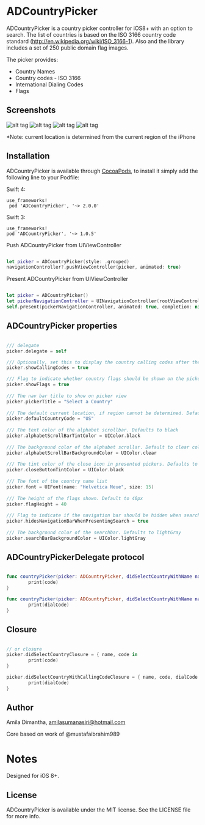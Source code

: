 # ADCountryPicker

ADCountryPicker is a country picker controller for iOS8+ with an option to search. The list of countries is based on the ISO 3166 country code standard (http://en.wikipedia.org/wiki/ISO_3166-1). Also and the library includes a set of 250 public domain flag images.

The picker provides:
-   Country Names
-   Country codes - ISO 3166
-   International Dialing Codes
-   Flags

## Screenshots

![alt tag](https://github.com/AmilaDiman/ADCountryPicker/blob/master/screen1.png) ![alt tag](https://github.com/AmilaDiman/ADCountryPicker/blob/master/screen2.png) ![alt tag](https://github.com/AmilaDiman/ADCountryPicker/blob/master/screen3.png)
![alt tag](https://github.com/AmilaDiman/ADCountryPicker/blob/master/screen4.png)

*Note: current location is determined from the current region of the iPhone

## Installation

ADCountryPicker is available through [CocoaPods](http://cocoapods.org), to install it simply add the following line to your Podfile:

Swift 4:

    use_frameworks!
     pod 'ADCountryPicker', '~> 2.0.0'
    
Swift 3:

    use_frameworks!
    pod 'ADCountryPicker', '~> 1.0.5'

Push ADCountryPicker from UIViewController

```swift

let picker = ADCountryPicker(style: .grouped)
navigationController?.pushViewController(picker, animated: true)

```
Present ADCountryPicker from UIViewController

```swift

let picker = ADCountryPicker()
let pickerNavigationController = UINavigationController(rootViewController: picker)
self.present(pickerNavigationController, animated: true, completion: nil)

```
## ADCountryPicker properties

```swift

/// delegate
picker.delegate = self

/// Optionally, set this to display the country calling codes after the names
picker.showCallingCodes = true

/// Flag to indicate whether country flags should be shown on the picker. Defaults to true
picker.showFlags = true
    
/// The nav bar title to show on picker view
picker.pickerTitle = "Select a Country"
    
/// The default current location, if region cannot be determined. Defaults to US
picker.defaultCountryCode = "US"
    
/// The text color of the alphabet scrollbar. Defaults to black
picker.alphabetScrollBarTintColor = UIColor.black
    
/// The background color of the alphabet scrollar. Default to clear color
picker.alphabetScrollBarBackgroundColor = UIColor.clear
    
/// The tint color of the close icon in presented pickers. Defaults to black
picker.closeButtonTintColor = UIColor.black
    
/// The font of the country name list
picker.font = UIFont(name: "Helvetica Neue", size: 15)
    
/// The height of the flags shown. Default to 40px
picker.flagHeight = 40
    
/// Flag to indicate if the navigation bar should be hidden when search becomes active. Defaults to true
picker.hidesNavigationBarWhenPresentingSearch = true
    
/// The background color of the searchbar. Defaults to lightGray
picker.searchBarBackgroundColor = UIColor.lightGray

```
## ADCountryPickerDelegate protocol

```swift

func countryPicker(picker: ADCountryPicker, didSelectCountryWithName name: String, code: String) {
        print(code)
}

func countryPicker(picker: ADCountryPicker, didSelectCountryWithName name: String, code: String, dialCode: String) {
        print(dialCode)
}
```

## Closure

```swift

// or closure
picker.didSelectCountryClosure = { name, code in
        print(code)
}

picker.didSelectCountryWithCallingCodeClosure = { name, code, dialCode in
        print(dialCode)
}

```

## Author

Amila Dimantha, amilasumanasiri@hotmail.com

Core based on work of @mustafaibrahim989

Notes
============

Designed for iOS 8+.

## License

ADCountryPicker is available under the MIT license. See the LICENSE file for more info.
